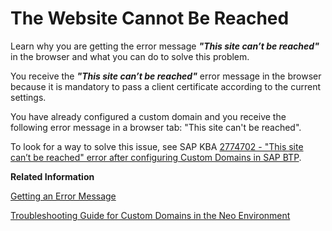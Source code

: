 <!-- loiod6212e8a16374433959dfbde4126c589 -->

# The Website Cannot Be Reached

Learn why you are getting the error message ***"This site can’t be reached"*** in the browser and what you can do to solve this problem.

You receive the ***"This site can’t be reached"*** error message in the browser because it is mandatory to pass a client certificate according to the current settings.

You have already configured a custom domain and you receive the following error message in a browser tab: "This site can't be reached".

To look for a way to solve this issue, see SAP KBA [2774702 - "This site can’t be reached" error after configuring Custom Domains in SAP BTP](https://me.sap.com/notes/2774702).

**Related Information**  


[Getting an Error Message](getting-an-error-message-a9d40a3.md "This section provides you with some of the most commonly received error messages and what you can do to handle them.")

[Troubleshooting Guide for Custom Domains in the Neo Environment](troubleshooting-guide-for-custom-domains-in-the-neo-environment-216e0ed.md "Use this troubleshooting guide to quickly identify and resolve issues with custom domains in the SAP BTP, Neo environment.")

